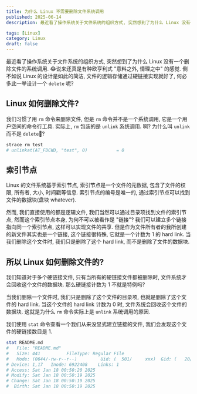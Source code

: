 ```yaml
---
title: 为什么 Linux 不需要删除文件系统调用
published: 2025-06-14
description: 最近看了操作系统关于文件系统的组织方式, 突然想到了为什么 Linux 没有一个删除文件的系统调用. 😂说来还真是有种欧亨利式 "意料之外, 情理之中" 的感觉.

tags: [Linux]
category: Linux
draft: false
---
```


最近看了操作系统关于文件系统的组织方式, 突然想到了为什么 Linux 没有一个删除文件的系统调用. 😂说来还真是有种欧亨利式 "意料之外, 情理之中" 的感觉.
倒不如说 Linux 的设计是如此的简洁, 文件的逻辑存储通过硬链接实现就好了, 何必多此一举设计一个 `delete` 呢?

<!--more-->

## Linux 如何删除文件?

我们习惯了用 `rm` 命令来删除文件, 但是 `rm` 命令并不是一个系统调用, 它是一个用户空间的命令行工具.
实际上, `rm` 包装的是 `unlink` 系统调用. 啊? 为什么叫 `unlink` 而不是 `delete`🤔?

```bash
strace rm test
# unlinkat(AT_FDCWD, "test", 0)           = 0
```

## 索引节点

Linux 的文件系统基于索引节点, 索引节点是一个文件的元数据,
包含了文件的权限, 所有者, 大小, 时间戳等信息. 索引节点的编号是唯一的, 通过索引节点可以找到文件的数据块(盘块 whatever).

然而, 我们直接使用的都是逻辑文件, 我们当然可以通过目录项找到文件的索引节点, 然而这个索引节点本身, 为何不可以被看作是 "链接"?
我们可以建立多个链接指向同一个索引节点, 这样可以实现文件的共享. 但是作为文件所有者的我所创建的新文件其实也是一个链接, 这个链接很特殊,
它就是一个计数为 1 的 hard link. 当我们删除这个文件时, 我们只是删除了这个 hard link, 而不是删除了文件的数据块.

## 所以 Linux 如何删除文件的?

我们知道对于多个硬链接文件, 只有当所有的硬链接文件都被删除时, 文件系统才会回收这个文件的数据块. 那么硬链接计数为 1 不就是特例吗?

当我们删除一个文件时, 我们只是删除了这个文件的目录项, 也就是删除了这个文件的 hard link.
当这个文件的 hard link 计数为 0 时, 文件系统会回收这个文件的数据块. 这就是为什么 `rm` 命令实际上是 `unlink` 系统调用的原因.

我们使用 `stat` 命令查看一个我们从来没显式建立链接的文件, 我们会发现这个文件的硬链接数目是 1.

```bash
stat README.md
#   File: "README.md"
#   Size: 441          FileType: Regular File
#   Mode: (0644/-rw-r--r--)         Uid: (  501/     xxx)  Gid: (   20/   xxx)
# Device: 1,17   Inode: 6922408    Links: 1
# Access: Sat Jan 18 00:50:20 2025
# Modify: Sat Jan 18 00:50:19 2025
# Change: Sat Jan 18 00:50:19 2025
#  Birth: Sat Jan 18 00:50:19 2025
```
